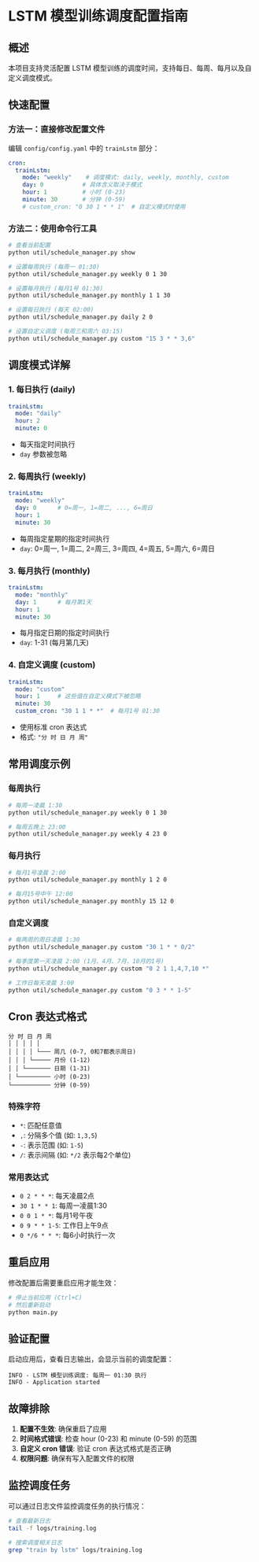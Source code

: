 # LSTM 模型训练调度配置指南

## 概述

本项目支持灵活配置 LSTM 模型训练的调度时间，支持每日、每周、每月以及自定义调度模式。

## 快速配置

### 方法一：直接修改配置文件

编辑 `config/config.yaml` 中的 `trainLstm` 部分：

```yaml
cron:
  trainLstm:
    mode: "weekly"    # 调度模式: daily, weekly, monthly, custom
    day: 0           # 具体含义取决于模式
    hour: 1          # 小时 (0-23)
    minute: 30       # 分钟 (0-59)
    # custom_cron: "0 30 1 * * 1"  # 自定义模式时使用
```

### 方法二：使用命令行工具

```bash
# 查看当前配置
python util/schedule_manager.py show

# 设置每周执行 (每周一 01:30)
python util/schedule_manager.py weekly 0 1 30

# 设置每月执行 (每月1号 01:30)
python util/schedule_manager.py monthly 1 1 30

# 设置每日执行 (每天 02:00)
python util/schedule_manager.py daily 2 0

# 设置自定义调度 (每周三和周六 03:15)
python util/schedule_manager.py custom "15 3 * * 3,6"
```

## 调度模式详解

### 1. 每日执行 (daily)
```yaml
trainLstm:
  mode: "daily"
  hour: 2
  minute: 0
```
- 每天指定时间执行
- `day` 参数被忽略

### 2. 每周执行 (weekly)
```yaml
trainLstm:
  mode: "weekly"
  day: 0      # 0=周一, 1=周二, ..., 6=周日
  hour: 1
  minute: 30
```
- 每周指定星期的指定时间执行
- `day`: 0=周一, 1=周二, 2=周三, 3=周四, 4=周五, 5=周六, 6=周日

### 3. 每月执行 (monthly)
```yaml
trainLstm:
  mode: "monthly"
  day: 1      # 每月第1天
  hour: 1
  minute: 30
```
- 每月指定日期的指定时间执行
- `day`: 1-31 (每月第几天)

### 4. 自定义调度 (custom)
```yaml
trainLstm:
  mode: "custom"
  hour: 1     # 这些值在自定义模式下被忽略
  minute: 30
  custom_cron: "30 1 1 * *"  # 每月1号 01:30
```
- 使用标准 cron 表达式
- 格式: `"分 时 日 月 周"`

## 常用调度示例

### 每周执行
```bash
# 每周一凌晨 1:30
python util/schedule_manager.py weekly 0 1 30

# 每周五晚上 23:00
python util/schedule_manager.py weekly 4 23 0
```

### 每月执行
```bash
# 每月1号凌晨 2:00
python util/schedule_manager.py monthly 1 2 0

# 每月15号中午 12:00
python util/schedule_manager.py monthly 15 12 0
```

### 自定义调度
```bash
# 每两周的周日凌晨 1:30
python util/schedule_manager.py custom "30 1 * * 0/2"

# 每季度第一天凌晨 2:00 (1月、4月、7月、10月的1号)
python util/schedule_manager.py custom "0 2 1 1,4,7,10 *"

# 工作日每天凌晨 3:00
python util/schedule_manager.py custom "0 3 * * 1-5"
```

## Cron 表达式格式

```
分 时 日 月 周
│ │ │ │ │
│ │ │ │ └─── 周几 (0-7, 0和7都表示周日)
│ │ │ └───── 月份 (1-12)
│ │ └─────── 日期 (1-31)
│ └───────── 小时 (0-23)
└─────────── 分钟 (0-59)
```

### 特殊字符
- `*`: 匹配任意值
- `,`: 分隔多个值 (如: `1,3,5`)
- `-`: 表示范围 (如: `1-5`)
- `/`: 表示间隔 (如: `*/2` 表示每2个单位)

### 常用表达式
- `0 2 * * *`: 每天凌晨2点
- `30 1 * * 1`: 每周一凌晨1:30
- `0 0 1 * *`: 每月1号午夜
- `0 9 * * 1-5`: 工作日上午9点
- `0 */6 * * *`: 每6小时执行一次

## 重启应用

修改配置后需要重启应用才能生效：

```bash
# 停止当前应用 (Ctrl+C)
# 然后重新启动
python main.py
```

## 验证配置

启动应用后，查看日志输出，会显示当前的调度配置：

```
INFO - LSTM 模型训练调度: 每周一 01:30 执行
INFO - Application started
```

## 故障排除

1. **配置不生效**: 确保重启了应用
2. **时间格式错误**: 检查 hour (0-23) 和 minute (0-59) 的范围
3. **自定义 cron 错误**: 验证 cron 表达式格式是否正确
4. **权限问题**: 确保有写入配置文件的权限

## 监控调度任务

可以通过日志文件监控调度任务的执行情况：

```bash
# 查看最新日志
tail -f logs/training.log

# 搜索调度相关日志
grep "train by lstm" logs/training.log